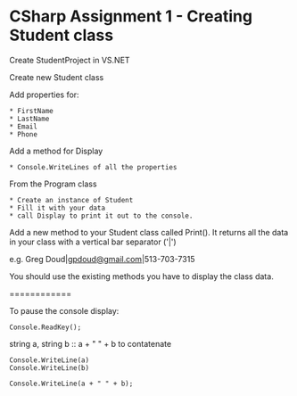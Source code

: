# CSharp Assignment 1 - Creating Student class

Create StudentProject in VS.NET

Create new Student class

Add properties for:

	* FirstName
	* LastName
	* Email
	* Phone

Add a method for Display

	* Console.WriteLines of all the properties

From the Program class

	* Create an instance of Student
	* Fill it with your data
	* call Display to print it out to the console.

Add a new method to your Student class called Print(). It returns all the data in your class with a vertical bar separator ('|')

e.g. Greg Doud|gpdoud@gmail.com|513-703-7315

You should use the existing methods you have to display the class data.

============

To pause the console display:

	Console.ReadKey();

string a, string b :: a + " " + b to contatenate

	Console.WriteLine(a)
	Console.WriteLine(b)

	Console.WriteLine(a + " " + b);